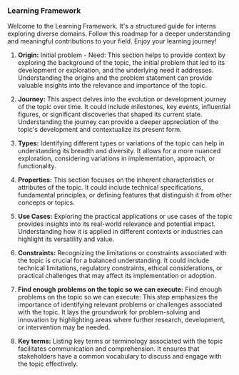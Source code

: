### **Learning Framework**

Welcome to the Learning Framework. It's a structured guide for interns exploring diverse domains. Follow this roadmap for a deeper understanding and meaningful contributions to your field. Enjoy your learning journey!

1. **Origin:** Initial problem - Need: This section helps to provide context by exploring the background of the topic, the initial problem that led to its development or exploration, and the underlying need it addresses. Understanding the origins and the problem statement can provide valuable insights into the relevance and importance of the topic.

2. **Journey:** This aspect delves into the evolution or development journey of the topic over time. It could include milestones, key events, influential figures, or significant discoveries that shaped its current state. Understanding the journey can provide a deeper appreciation of the topic's development and contextualize its present form.

3. **Types:** Identifying different types or variations of the topic can help in understanding its breadth and diversity. It allows for a more nuanced exploration, considering variations in implementation, approach, or functionality.

4. **Properties:** This section focuses on the inherent characteristics or attributes of the topic. It could include technical specifications, fundamental principles, or defining features that distinguish it from other concepts or topics.

5. **Use Cases:** Exploring the practical applications or use cases of the topic provides insights into its real-world relevance and potential impact. Understanding how it is applied in different contexts or industries can highlight its versatility and value.

6. **Constraints:** Recognizing the limitations or constraints associated with the topic is crucial for a balanced understanding. It could include technical limitations, regulatory constraints, ethical considerations, or practical challenges that may affect its implementation or adoption.

7. **Find enough problems on the topic so we can execute:** Find enough problems on the topic so we can execute: This step emphasizes the importance of identifying relevant problems or challenges associated with the topic. It lays the groundwork for problem-solving and innovation by highlighting areas where further research, development, or intervention may be needed.

8. **Key terms:** Listing key terms or terminology associated with the topic facilitates communication and comprehension. It ensures that stakeholders have a common vocabulary to discuss and engage with the topic effectively.